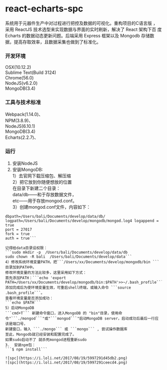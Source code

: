# react-echarts-spc
系统用于元器件生产中对过程进行把控及数据的可视化。重构项目的C语言版 ，采用 ReactJS 技术选型来实现数据与界面的实时刷新，解决了 React 架构下百 度 Echarts 的数据动态更新问题。后端采用 Express 框架以及 Mongodb 存储数 据，提高存取效率，且数据采集也做到了标准化。
### 开发环境OSX(10.12.2)  Sublime Text(Build 3124)  Chrome(56.0)  NodeJS(v6.2.0)  MongoDB(3.4)### 工具与技术标准Webpack(1.14.0)、  
NPM(3.8.9)、  NodeJS(6.10.1)  MongoDB(3.4)  Echarts(2.2.7)、### 运行
1.	安装NodeJS2.	安装MongoDB:  
1）去官网下载压缩包、解压缩  2）把它放到你随便想放的位置  在目录下新建二个目录：  
data/db——和于存放数据文件，  
etc——用于存放mongod.conf。  3）创建mongod.conf文件，内容如下： ```#mongodb config file dbpath=/Users/bali/Documents/develop/data/db/ logpath=/Users/bali/Documents/develop/mongodb/mongod.log4 logappend = true port = 27017 fork = true auth = true```
 记得给data目录设权限：
```sudo mkdir -p  /Users/bali/Documents/develop/data/db sudo chown -R bali  /Users/bali/Documents/develop/data```  4）修改系统环境变量PATH，把```/Users/xx/Documents/develop/mongodb/bin ```目录加到PATH中。  修改环境变量的方法比较多，这里采用如下方式：  首先添加PATH：```echo 'export PATH=/Users/xx/Documents/develop/mongodb/bin:$PATH'>>~/.bash_profile```  添加完成后为使环境变量生效，可重启shell终端，或输入命令 ```source .bash_profile```。  
查看环境变量是否添加成功：  ```echo $PATH```  5）启动MongoDB  ```cmd+T``` 新建命令窗口，进入MongoDB 的 "bin"目录，使用命令"```./mongod```"或"```mongod```"启动MongoDB server，启动成功后最后一行应该是端口号，新建窗口，输入 ```./mongo``` 或 ```mongo``` , 尝试操作数据库至此，Mongodb就已经安装和配置完成了。   如果sudo启动不了 就杀死mongod进程重新sudo  3.	安装npm包：```$ npm install```
![spc](https://i.loli.net/2017/08/19/5997291d45db2.png)
![spc](https://i.loli.net/2017/08/19/5997291ceecd4.png)
